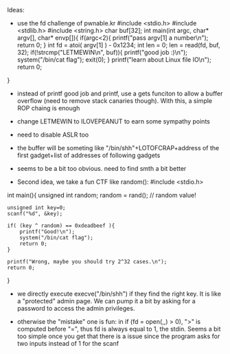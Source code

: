 Ideas:
- use the fd challenge of pwnable.kr
#include <stdio.h>
#include <stdlib.h>
#include <string.h>
char buf[32];
int main(int argc, char* argv[], char* envp[]){
	if(argc<2){
		printf("pass argv[1] a number\n");
		return 0;
	}
	int fd = atoi( argv[1] ) - 0x1234;
	int len = 0;
	len = read(fd, buf, 32);
	if(!strcmp("LETMEWIN\n", buf)){
		printf("good job :)\n");
		system("/bin/cat flag");
		exit(0);
	}
	printf("learn about Linux file IO\n");
	return 0;

}

- instead of printf good job and printf, use a gets funciton to allow a buffer overflow (need to remove stack canaries though). With this, a simple ROP chaing is enough
- change LETMEWIN to ILOVEPEANUT to earn some sympathy points
- need to disable ASLR too
- the buffer will be someting like "/bin/shh"+LOTOFCRAP+address of the first gadget+list of addresses of following gadgets
- seems to be a bit too obvious. need to find smth a bit better



- Second idea, we take a fun CTF like random():
#include <stdio.h>

int main(){
	unsigned int random;
	random = rand();	// random value!

	unsigned int key=0;
	scanf("%d", &key);

	if( (key ^ random) == 0xdeadbeef ){
		printf("Good!\n");
		system("/bin/cat flag");
		return 0;
	}

	printf("Wrong, maybe you should try 2^32 cases.\n");
	return 0;
}
- we directly execute execve("/bin/shh") if they find the right key. It is like a "protected" admin page. We can pump it a bit by asking for a password to access the admin privileges.


- otherwise the "mistake" one is fun: in if (fd = open(,,) > 0), ">" is computed before "=", thus fd is always equal to 1, the stdin. Seems a bit too simple once you get that there is a issue since the program asks for two inputs instead of 1 for the scanf
